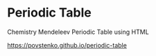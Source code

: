 # Periodic Table
Chemistry Mendeleev Periodic Table using HTML

https://povstenko.github.io/periodic-table
